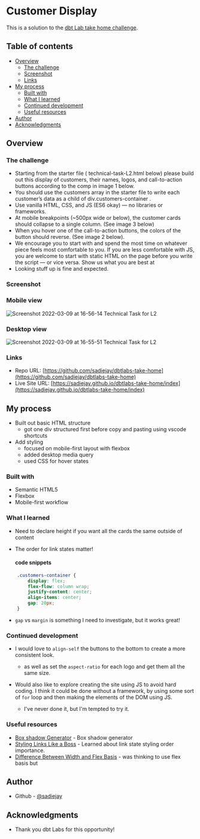 # Customer Display


This is a solution to the [dbt Lab take home challenge](#). 

## Table of contents

- [Overview](#overview)
  - [The challenge](#the-challenge)
  - [Screenshot](#screenshot)
  - [Links](#links)
- [My process](#my-process)
  - [Built with](#built-with)
  - [What I learned](#what-i-learned)
  - [Continued development](#continued-development)
  - [Useful resources](#useful-resources)
- [Author](#author)
- [Acknowledgments](#acknowledgments)


## Overview

### The challenge
- Starting from the starter file ( technical-task-L2.html below) please build out this display of customers, their names, logos, and call-to-action buttons according to the comp in image 1 below.
- You should use the customers array in the starter file to write each customer’s data as a child of div.customers-container .
- Use vanilla HTML, CSS, and JS (ES6 okay) — no libraries or frameworks.
- At mobile breakpoints (~500px wide or below), the customer cards should collapse to a single column. (See image 3 below)
- When you hover one of the call-to-action buttons, the colors of the button should reverse. (See image 2 below).
- We encourage you to start with and spend the most time on whatever piece feels most comfortable to you. If you are less comfortable with JS, you are welcome to start with static HTML on the page before you write the script — or vice versa. Show us what you are best at
- Looking stuff up is fine and expected.

### Screenshot
### Mobile view
![Screenshot 2022-03-09 at 16-56-14 Technical Task for L2](https://user-images.githubusercontent.com/19538219/157553712-aa840ba9-e0c0-4a12-b506-e59e70c074c4.png)

### Desktop view
![Screenshot 2022-03-09 at 16-55-51 Technical Task for L2](https://user-images.githubusercontent.com/19538219/157553745-e18ed897-376a-4812-a8ca-3d1286279b2d.png)




### Links

- Repo URL: [https://github.com/sadiejay/dbtlabs-take-home](https://github.com/sadiejay/dbtlabs-take-home)
- Live Site URL: [https://sadiejay.github.io/dbtlabs-take-home/index](https://sadiejay.github.io/dbtlabs-take-home/index)

## My process
- Built out basic HTML structure
    - got one div structured first before copy and pasting using vscode shortcuts
- Add styling
    - focused on mobile-first layout with flexbox
    - added desktop media query
    - used CSS for hover states 

### Built with

- Semantic HTML5
- Flexbox
- Mobile-first workflow


### What I learned

- Need to declare height if you want all the cards the same outside of content
- The order for link states matter!

  #### code snippets

```css
    .customers-container {
        display: flex;
        flex-flow: column wrap;
        justify-content: center;
        align-items: center;
        gap: 20px;
    }
```
  - `gap` vs `margin` is something I need to investigate, but it works great!


### Continued development

- I would love to `align-self` the buttons to the bottom to create a more consistent look.
    - as well as set the `aspect-ratio` for each logo and get them all the same size.

- Would also like to explore creating the site using JS to avoid hard coding. I think it could be done without a framework, by using some sort of `for` loop and then making the elements of the DOM using JS.
    - I've never done it, but I'm tempted to try it.

### Useful resources

- [Box shadow Generator](https://html-css-js.com/css/generator/box-shadow/) - Box shadow generator
- [Styling Links Like a Boss](https://css-tricks.com/css-basics-styling-links-like-boss/) - Learned about link state styling order importance.
- [Difference Between Width and Flex Basis](https://mastery.games/post/the-difference-between-width-and-flex-basis/) - was thinking to use flex basis but 

## Author

- Github - [@sadiejay](https://github.com/sadiejay)


## Acknowledgments
 - Thank you dbt Labs for this opportunity!
